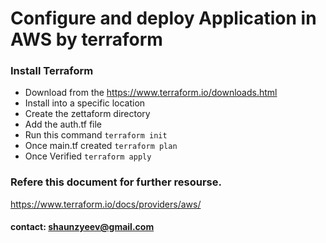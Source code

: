 # Configure and deploy Application in AWS by terraform

### Install Terraform

- Download from the https://www.terraform.io/downloads.html
- Install into a specific location
- Create the zettaform directory
- Add the auth.tf file 
- Run this command 
`terraform init`
- Once main.tf created 
`terraform plan`
- Once Verified 
`terraform apply`


### Refere this document for further resourse.
https://www.terraform.io/docs/providers/aws/

#### contact: shaunzyeev@gmail.com
